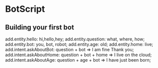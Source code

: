 # BotScript

## Building your first bot
add.entity.hello: hi,hello,hey;
add.entity.question: what, where, how;
add.entity.bot: you, bot, robot;
add.entity.age: old;
add.entity.home: live;
add.intent.askAboutBot: question + bot => I am fine Thank you;
add.intent.askAboutHome: question + bot + home => I live on the cloud;
add.intent.askAboutAge: question + age + bot => I have just been born;
